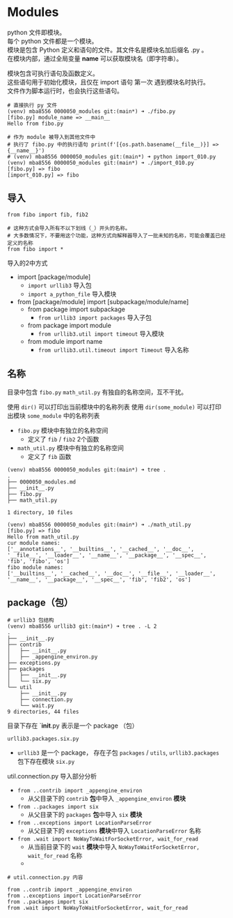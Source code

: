 # Modules

python 文件即模块。  
每个 python 文件都是一个模块。  
模块是包含 Python 定义和语句的文件。其文件名是模块名加后缀名 .py 。  
在模块内部，通过全局变量 __name__ 可以获取模块名（即字符串）。

模块包含可执行语句及函数定义。  
这些语句用于初始化模块，且仅在 import 语句 第一次 遇到模块名时执行。  
文件作为脚本运行时，也会执行这些语句。

```shell
# 直接执行 py 文件
(venv) mba8556 0000050_modules git:(main*) ➜ ./fibo.py
[fibo.py] module_name => __main__
Hello from fibo.py

# 作为 module 被导入到其他文件中
# 执行了 fibo.py 中的执行语句 print(f'[{os.path.basename(__file__)}] => {__name__}')
# (venv) mba8556 0000050_modules git:(main*) ➜ python import_010.py
(venv) mba8556 0000050_modules git:(main*) ➜ ./import_010.py
[fibo.py] => fibo
[import_010.py] => fibo
```

## 导入

```text
from fibo import fib, fib2

# 这种方式会导入所有不以下划线（_）开头的名称。
# 大多数情况下，不要用这个功能，这种方式向解释器导入了一批未知的名称，可能会覆盖已经定义的名称
from fibo import *
```

导入的2中方式

- import [package/module]
    - `import urllib3` 导入包
    - `import a_python_file` 导入模块
- from [package/module] import [subpackage/module/name]
    - from package import subpackage
        - `from urllib3 import packages` 导入子包
    - from package import module
        - `from urllib3.util import timeout` 导入模块
    - from module import name
        - `from urllib3.util.timeout import Timeout` 导入名称

## 名称

目录中包含 `fibo.py` `math_util.py` 有独自的名称空间，互不干扰。

使用 `dir()` 可以打印出当前模块中的名称列表
使用 `dir(some_module)` 可以打印出模块 `some_module` 中的名称列表

- `fibo.py` 模块中有独立的名称空间
    - 定义了 `fib` / `fib2` 2个函数
- `math_util.py` 模块中有独立的名称空间
    - 定义了 `fib` 函数

```text
(venv) mba8556 0000050_modules git:(main*) ➜ tree .     
.
├── 0000050_modules.md
├── __init__.py
├── fibo.py
├── math_util.py

1 directory, 10 files

(venv) mba8556 0000050_modules git:(main*) ➜ ./math_util.py
[fibo.py] => fibo
Hello from math_util.py
cur module names: 
['__annotations__', '__builtins__', '__cached__', '__doc__', '__file__', '__loader__', '__name__', '__package__', '__spec__', 'fib', 'fibo', 'os']
fibo module names: 
['__builtins__', '__cached__', '__doc__', '__file__', '__loader__', '__name__', '__package__', '__spec__', 'fib', 'fib2', 'os']
```

## package（包）

```shell
# urllib3 包结构
(venv) mba8556 urllib3 git:(main*) ➜ tree . -L 2
.
├── __init__.py
├── contrib
│   ├── __init__.py
│   ├── _appengine_environ.py
├── exceptions.py
├── packages
│   ├── __init__.py
│   └── six.py
└── util
    ├── __init__.py
    ├── connection.py
    └── wait.py
9 directories, 44 files
```

目录下存在 `__init__.py 表示是一个 package （包）

`urllib3.packages.six.py`

- `urllib3` 是一个 package， 存在子包 `packages` / `utils`, `urllib3.packages` 包下存在模块 `six.py`

util.connection.py 导入部分分析

- `from ..contrib import _appengine_environ`
    - 从父目录下的 `contrib` **包**中导入 `_appengine_environ` **模块**
- `from ..packages import six`
    - 从父目录下的 `packages` **包**中导入 `six` **模块**
- `from ..exceptions import LocationParseError`
    - 从父目录下的 `exceptions` **模块**中导入 `LocationParseError` 名称
- `from .wait import NoWayToWaitForSocketError, wait_for_read`
    - 从当前目录下的 `wait` **模块**中导入 `NoWayToWaitForSocketError, wait_for_read` 名称
    -

```text
# util.connection.py 内容

from ..contrib import _appengine_environ
from ..exceptions import LocationParseError
from ..packages import six
from .wait import NoWayToWaitForSocketError, wait_for_read

```